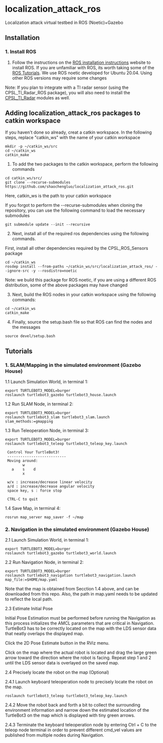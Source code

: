 # localization_attack_ros
Localization attack virtual testbed in ROS (Noetic)+Gazebo

## Installation

### 1. Install ROS
1. Follow the instructions on the [ROS installation instructions](http://wiki.ros.org/noetic/Installation) website to install ROS. If you are unfamiliar with ROS, its worth taking some of the [ROS Tutorials](http://wiki.ros.org/ROS/Tutorials). We use ROS noetic developed for Ubuntu 20.04. Using other ROS versions may require some changes

Note: If you plan to integrate with a TI radar sensor (using the CPSL_TI_Radar_ROS package), you will also need to install the [CPSL_TI_Radar](https://github.com/davidmhunt/CPSL_TI_Radar.git) modules as well.

## Adding localization_attack_ros packages to catkin workspace

If you haven't done so already, creat a catkin workspace. In the following steps, replace "catkin_ws" with the name of your catkin workspace
```
mkdir -p ~/catkin_ws/src
cd ~/catkin_ws
catkin_make
```

1. To add the two packages to the catkin workspace, perform the following commands
```
cd catkin_ws/src/
git clone --recurse-submodules https://github.com/shaochengluo/localization_attack_ros.git
```
Here, catkin_ws is the path to your catkin workspace

If you forgot to perform the --recurse-submodules when cloning the repository, you can use the following command to load the necessary submodules
```
git submodule update --init --recursive
```

2. Next, install all of the required ros dependencies using the following commands.

First, install all other dependencies required by the CPSL_ROS_Sensors package
```
cd ~/catkin_ws
rosdep install --from-paths ~/catkin_ws/src/localization_attack_ros/ --ignore-src -y --rosdistro=noetic
```
Note: we build this package for ROS noetic, if you are using a different ROS distribution, some of the above packages may have changed

3. Next, build the ROS nodes in your catkin workspace using the following commands:
```
cd ~/catkin_ws
catkin_make
```

4. Finally, source the setup.bash file so that ROS can find the nodes and the messages
```
source devel/setup.bash
```

## Tutorials

### 1. SLAM/Mapping in the simulated environment (Gazebo House)

1.1 Launch Simulation World, in terminal 1:
```
export TURTLEBOT3_MODEL=burger
roslaunch turtlebot3_gazebo turtlebot3_house.launch
```
1.2 Run SLAM Node, in terminal 2:
```
export TURTLEBOT3_MODEL=burger
roslaunch turtlebot3_slam turtlebot3_slam.launch slam_methods:=gmapping
```
1.3 Run Teleoperation Node, in terminal 3:
```
export TURTLEBOT3_MODEL=burger
roslaunch turtlebot3_teleop turtlebot3_teleop_key.launch

 Control Your TurtleBot3!
 ---------------------------
 Moving around:
        w
   a    s    d
        x

 w/x : increase/decrease linear velocity
 a/d : increase/decrease angular velocity
 space key, s : force stop

 CTRL-C to quit
```
1.4 Save Map, in terminal 4:
```
rosrun map_server map_saver -f ~/map
```

### 2. Navigation in the simulated environment (Gazebo House)

2.1 Launch Simulation World, in terminal 1:
```
export TURTLEBOT3_MODEL=burger
roslaunch turtlebot3_gazebo turtlebot3_world.launch
```

2.2 Run Navigation Node, in terminal 2:
```
export TURTLEBOT3_MODEL=burger
roslaunch turtlebot3_navigation turtlebot3_navigation.launch map_file:=$HOME/map.yaml
```
Note that the map is obtained from Secction 1.4 above, and can be downloaded from this repo. Also, the path in map.yaml needs to be updated to reflect the local path.

2.3 Estimate Initial Pose

Initial Pose Estimation must be performed before running the Navigation as this process initializes the AMCL parameters that are critical in Navigation. TurtleBot3 has to be correctly located on the map with the LDS sensor data that neatly overlaps the displayed map.

Click the 2D Pose Estimate button in the RViz menu.

Click on the map where the actual robot is located and drag the large green arrow toward the direction where the robot is facing.
Repeat step 1 and 2 until the LDS sensor data is overlayed on the saved map.

2.4 Precisely locate the robot on the map (Optional)

2.4.1 Launch keyboard teleoperation node to precisely locate the robot on the map.
```
roslaunch turtlebot3_teleop turtlebot3_teleop_key.launch
```
2.4.2 Move the robot back and forth a bit to collect the surrounding environment information and narrow down the estimated location of the TurtleBot3 on the map which is displayed with tiny green arrows.
 
2.4.3 Terminate the keyboard teleoperation node by entering Ctrl + C to the teleop node terminal in order to prevent different cmd_vel values are published from multiple nodes during Navigation.
